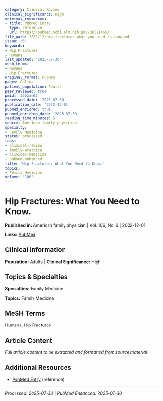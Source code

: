```yaml
---
category: Clinical Review
clinical_significance: High
external_resources:
- title: PubMed Entry
  type: reference
  url: https://pubmed.ncbi.nlm.nih.gov/36521465/
file_path: 2022/12/hip-fractures-what-you-need-to-know.md
issue: '6'
keywords:
- Hip Fractures
- Humans
last_updated: '2025-07-30'
mesh_terms:
- Humans
- Hip Fractures
original_format: PubMed
pages: Online
patient_population: Adults
peer_reviewed: true
pmid: '36521465'
processed_date: '2025-07-30'
publication_date: '2022-12-01'
pubmed_enriched: true
pubmed_enriched_date: '2025-07-30'
reading_time_minutes: 5
source: American family physician
specialty:
- Family Medicine
status: processed
tags:
- clinical-review
- family-practice
- clinical-medicine
- pubmed-enhanced
title: 'Hip Fractures: What You Need to Know.'
topics:
- Family Medicine
volume: '106'
---
```


# Hip Fractures: What You Need to Know.

**Published in:** American family physician | Vol. 106, No. 6 | 2022-12-01

**Links:** [PubMed](https://pubmed.ncbi.nlm.nih.gov/36521465/)

## Clinical Information

**Population:** Adults | **Clinical Significance:** High

## Topics & Specialties

**Specialties:** Family Medicine

**Topics:** Family Medicine

## MeSH Terms

Humans, Hip Fractures

## Article Content

*Full article content to be extracted and formatted from source material.*

## Additional Resources

- [PubMed Entry](https://pubmed.ncbi.nlm.nih.gov/36521465/) (reference)

---

*Processed: 2025-07-30* | *PubMed Enhanced: 2025-07-30*
